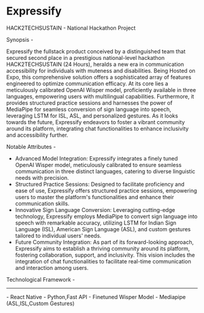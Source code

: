 # Expressify
HACK2TECHSUSTAIN - National Hackathon Project

Synopsis -

Expressify the fullstack product conceived by a distinguished team that secured second place in a prestigious national-level hackathon HACK2TECHSUSTAIN (24 Hours), heralds a new era in communication accessibility for individuals with muteness and disabilities. Being Hosted on Expo, this comprehensive solution offers a sophisticated array of features engineered to optimize communication efficacy. At its core lies a meticulously calibrated OpenAI Wisper model, proficiently available in three languages, empowering users with multilingual capabilities. Furthermore, it provides structured practice sessions and harnesses the power of MediaPipe for seamless conversion of sign language into speech, leveraging LSTM for ISL, ASL, and personalized gestures. As it looks towards the future, Expressify endeavors to foster a vibrant community around its platform, integrating chat functionalities to enhance inclusivity and accessibility further.

Notable Attributes - 

- Advanced Model Integration: Expressify integrates a finely tuned OpenAI Wisper model, meticulously calibrated to ensure seamless communication in three distinct languages, catering to diverse linguistic needs with precision.
- Structured Practice Sessions: Designed to facilitate proficiency and ease of use, Expressify offers structured practice sessions, empowering users to master the platform's functionalities and enhance their communication skills.
- Innovative Sign Language Conversion: Leveraging cutting-edge technology, Expressify employs MediaPipe to convert sign language into speech with remarkable accuracy, utilizing LSTM for Indian Sign Language (ISL), American Sign Language (ASL), and custom gestures tailored to individual users' needs.
- Future Community Integration: As part of its forward-looking approach, Expressify aims to establish a thriving community around its platform, fostering collaboration, support, and inclusivity. This vision includes the integration of chat functionalities to facilitate real-time communication and interaction among users.

Technological Framework -
<hr>
- React Native
- Python,Fast API
- Finetuned Wisper Model
- Mediapipe (ASL,ISL,Custom Gestures)
